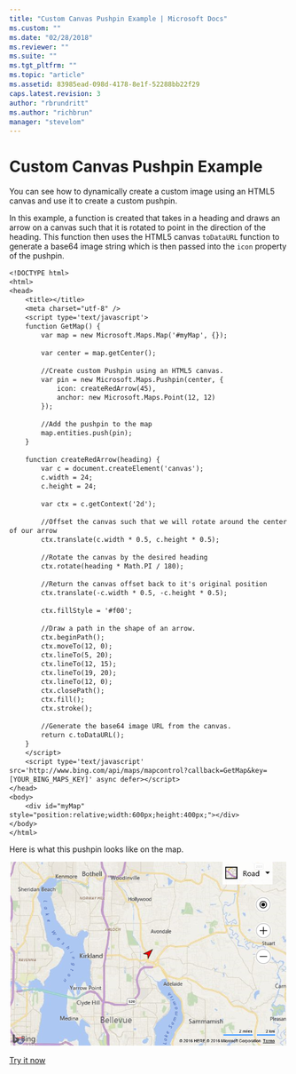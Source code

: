 ```yaml
---
title: "Custom Canvas Pushpin Example | Microsoft Docs"
ms.custom: ""
ms.date: "02/28/2018"
ms.reviewer: ""
ms.suite: ""
ms.tgt_pltfrm: ""
ms.topic: "article"
ms.assetid: 83985ead-098d-4178-8e1f-52288bb22f29
caps.latest.revision: 3
author: "rbrundritt"
ms.author: "richbrun"
manager: "stevelom"
---
```

# Custom Canvas Pushpin Example
You can see how to dynamically create a custom image using an HTML5 canvas and use it to create a custom pushpin.

In this example, a function is created that takes in a heading and draws an arrow on a canvas such that it is rotated to point in the direction of the heading. This function then uses the HTML5 canvas `toDataURL` function to generate a base64 image string which is then passed into the `icon` property of the pushpin.

```
<!DOCTYPE html>
<html>
<head>
    <title></title>
    <meta charset="utf-8" />
	<script type='text/javascript'>
    function GetMap() {
        var map = new Microsoft.Maps.Map('#myMap', {});

        var center = map.getCenter();

        //Create custom Pushpin using an HTML5 canvas.
        var pin = new Microsoft.Maps.Pushpin(center, {
            icon: createRedArrow(45),
            anchor: new Microsoft.Maps.Point(12, 12)
        });

        //Add the pushpin to the map
        map.entities.push(pin);
    }

    function createRedArrow(heading) {
        var c = document.createElement('canvas');
        c.width = 24;
        c.height = 24;

        var ctx = c.getContext('2d');
    
        //Offset the canvas such that we will rotate around the center of our arrow
        ctx.translate(c.width * 0.5, c.height * 0.5);

        //Rotate the canvas by the desired heading
        ctx.rotate(heading * Math.PI / 180);

        //Return the canvas offset back to it's original position
        ctx.translate(-c.width * 0.5, -c.height * 0.5);
    
        ctx.fillStyle = '#f00';

        //Draw a path in the shape of an arrow.
        ctx.beginPath();
        ctx.moveTo(12, 0);
        ctx.lineTo(5, 20);
        ctx.lineTo(12, 15);
        ctx.lineTo(19, 20);
        ctx.lineTo(12, 0);
        ctx.closePath();
        ctx.fill();
        ctx.stroke();

        //Generate the base64 image URL from the canvas.
        return c.toDataURL();
    }
    </script>
    <script type='text/javascript' src='http://www.bing.com/api/maps/mapcontrol?callback=GetMap&key=[YOUR_BING_MAPS_KEY]' async defer></script>
</head>
<body>
    <div id="myMap" style="position:relative;width:600px;height:400px;"></div>
</body>
</html>
```

Here is what this pushpin looks like on the map.
 
![BMV8_ArrowPushpinExample](../v8-web-control/media/bmv8-arrowpushpinexample.png)

[Try it now](http://www.bing.com/api/maps/sdk/mapcontrol/isdk#createPushpinFromCanvas+JS)